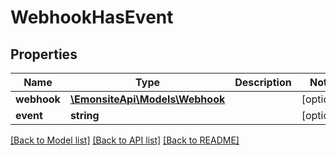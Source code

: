 # WebhookHasEvent

## Properties
Name | Type | Description | Notes
------------ | ------------- | ------------- | -------------
**webhook** | [**\EmonsiteApi\Models\Webhook**](Webhook.md) |  | [optional] 
**event** | **string** |  | [optional] 

[[Back to Model list]](../../README.md#documentation-for-models) [[Back to API list]](../../README.md#documentation-for-api-endpoints) [[Back to README]](../../README.md)

